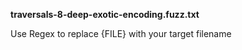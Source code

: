 
**traversals-8-deep-exotic-encoding.fuzz.txt**

Use Regex to replace {FILE} with your target filename

